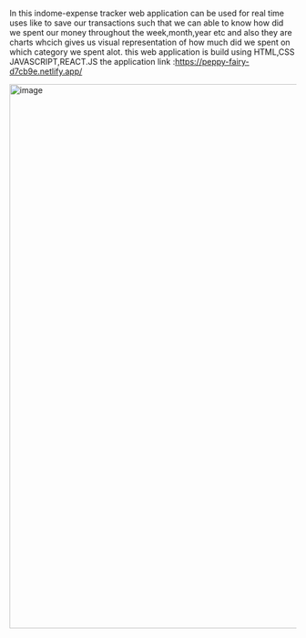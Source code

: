 In this indome-expense tracker web application can be used for real time uses like to save our transactions such that we can able to know how did we spent our money throughout the week,month,year etc and also they are charts whcich gives us visual representation of how much did we spent on which category we spent alot. this web application is build using HTML,CSS JAVASCRIPT,REACT.JS the application link :https://peppy-fairy-d7cb9e.netlify.app/

<img width="1919" height="954" alt="image" src="https://github.com/user-attachments/assets/04507d41-0838-457a-b41f-7f8b0793bd01" />
